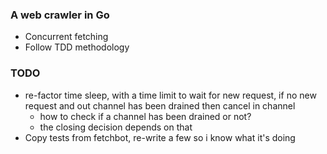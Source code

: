 ### A web crawler in Go
- Concurrent fetching
- Follow TDD methodology


### TODO
- re-factor time sleep, with a time limit to wait for new request, if no new request and out channel has been drained then cancel in channel
    - how to check if a channel has been drained or not?
    - the closing decision depends on that
- Copy tests from fetchbot, re-write a few so i know what it's doing 